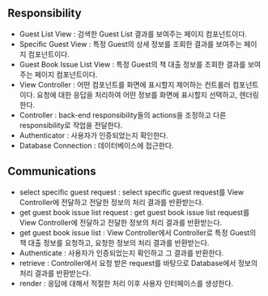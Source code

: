 ## Responsibility

- Guest List View : 검색한 Guest List 결과를 보여주는 페이지 컴포넌트이다.
- Specific Guest View : 특정 Guest의 상세 정보를 조회한 결과를 보여주는 페이지 컴포넌트이다.
- Guest Book Issue List View : 특정 Guest의 책 대출 정보를 조회한 결과를 보여주는 페이지 컴포넌트이다.
- View Controller : 어떤 컴포넌트를 화면에 표시할지 제어하는 컨트롤러 컴포넌트이다. 요청에 대한 응답을 처리하여 어떤 정보를 화면에 표시할지 선택하고, 렌더링한다.
- Controller :  back-end responsibility들의 actions을 조정하고 다른 responsibility로 작업을 전달한다.
- Authenticator : 사용자가 인증되었는지 확인한다.
- Database Connection : 데이터베이스에 접근한다.

## Communications

- select specific guest request : select specific guest request를 View Controller에 전달하고 전달한 정보의 처리 결과를 반환받는다.
- get guest book issue list request : get guest book issue list request를 View Controller에 전달하고 전달한 정보의 처리 결과를 반환받는다.
- get guest book issue list : View Controller에서 Controller로 특정 Guest의 책 대출 정보를 요청하고, 요청한 정보의 처리 결과를 반환받는다.
- Authenticate : 사용자가 인증되었는지 확인하고 그 결과를 반환한다.
- retrieve : Controller에서 요청 받은 request를 바탕으로 Database에서 정보의 처리 결과를 반환받는다.
- render : 응답에 대해서 적절한 처리 이후 사용자 인터페이스를 생성한다.